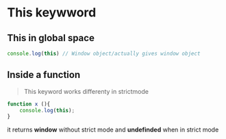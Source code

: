 # This keywword





## This in global space

```js
console.log(this) // Window object/actually gives window object
```


## Inside a function
> This keyword works differenty in strictmode
```js
function x (){
    console.log(this);
}
```
it returns **window** without strict mode and **undefinded** when in strict mode
